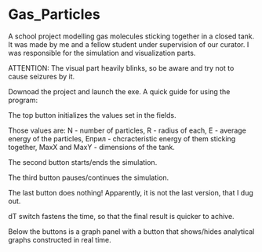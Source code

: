# Gas_Particles
A school project modelling gas molecules sticking together in a closed tank. It was made by me and a fellow student under supervision of our curator. I was responsible for the simulation and visualization parts.

ATTENTION: The visual part heavily blinks, so be aware and try not to cause seizures by it.

Downoad the project and launch the exe. A quick guide for using the program:

The top button initializes the values set in the fields.

Those values are: N - number of particles, R - radius of each, E - average energy of the particles, Eприл - chcracteristic energy of them sticking together, MaxX and MaxY - dimensions of the tank.

The second button starts/ends the simulation.

The third button pauses/continues the simulation.

The last button does nothing! Apparently, it is not the last version, that I dug out.

dT switch fastens the time, so that the final result is quicker to achive.

Below the buttons is a graph panel with a button that shows/hides analytical graphs constructed in real time.
